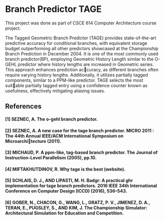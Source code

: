# Branch Predictor TAGE

This project was done as part of CSCE 614 Computer Architecture course project.

The Tagged Geometric Branch Predictor (TAGE) provides state-of-the-art predictive accuracy for conditional branches, with equivalent storage budget outperforming all other predictors showcased at the Championship Branch Prediction in December 2004. It is one of the most commonly used branch predictor(BP), employing Geometric History Length similar to the O-GEHL predictor where history lengths are increased in Geometric series. This approach enhances prediction accuracy, as different branches often require varying history lengths. Additionally, it utilizes partially tagged components, similar to a PPM-like predictor. TAGE selects the most suitable partially tagged entry using a confidence counter known as usefulness, effectively mitigating aliasing issues.

## References
#### [1] SEZNEC, A. The o-gehl branch predictor.
#### [2] SEZNEC, A. A new case for the tage branch predictor. MICRO 2011 : The 44th Annual IEEE/ACM International Symposium on Microarchitecture (2011).
#### [3] MICHAUD, P. A ppm-like, tag-based branch predictor. The Journal of Instruction-Level Parallelism (2005), pp.10.
#### [4] MIFTAKHUTDINOV, R. Why tage is the best (website).
#### [5] SCHLAIS, D. J., AND LIPASTI, M. H. Badgr: A practical ghr implementation for tage branch predictors. 2016 IEEE 34th International Conference on Computer Design (ICCD) (2016), 536–543.
#### [6] GOBER, N., CHACON, G., WANG, L., GRATZ, P. V., JIMENEZ, D. A., TERAN, E., PUGSLEY, S., AND KIM, J. The Championship Simulator: Architectural Simulation for Education and Competition.
